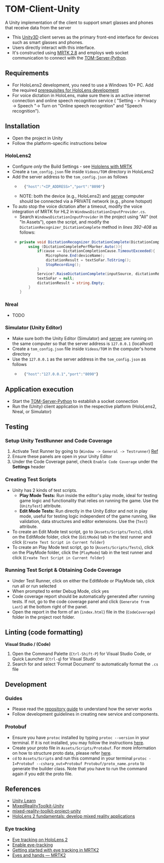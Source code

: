 # TOM-Client-Unity

A Unity implementation of the client to support smart glasses and phones that receive data from the server
- This [Unity3D](https://unity.com/) client serves as the primary front-end interface for devices such as smart glasses and phones. 
- Users directly interact with this interface. 
- It's constructed using [MRTK 2.8](https://github.com/microsoft/MixedRealityToolkit-Unity/tree/releases/2.8.3) and employs web socket communication to connect with the [TOM-Server-Python](https://github.com/TOM-Platform/TOM-Server-Python).


## Requirements
- For HoloLens2 development, you need to use a Windows 10+ PC. Add the required [prerequisites for HoloLens development](https://learn.microsoft.com/en-us/training/modules/learn-mrtk-tutorials/1-1-introduction#prerequisites)
- For voice dictation in HoloLens, make sure there is an active internet connection and online speech recognition service ( "Setting - > Privacy -> Speech "-> Turn on "Online speech recognition" and "Speech recognition").


## Installation
- Open the project in Unity
- Follow the platform-specific instructions below

### HoloLens2
- Configure *only* the Build Settings - see [Hololens with MRTK](https://learn.microsoft.com/en-us/training/paths/beginner-hololens-2-tutorials/) 
- Create a `tom_config.json` file inside `Videos/TOM` directory in HoloLens2
- Add the server address to the `tom_config.json` as follows
	- ```javascript
		{"host":"<IP_ADDRESS>","port":"8090"}
	  ```
	- NOTE: both the device (e.g., HoloLens2) and [server](https://github.com/TOM-Platform/TOM-Server-Python) computer should be connected via a PRIVATE network (e.g., phone hotspot)
- To auto stop the voice dictation after a timeout, modify the voice integration of MRTK for HL2 in `WindowsDictationInputProvider.cs`.
  - Search `WindowsDictationInputProvider` in the project using "All" (not "In Assets"), open the script, and modify the `DictationRecognizer_DictationComplete` method in *lines 392-408* as follows:
  - ```cs
    private void DictationRecognizer_DictationComplete(DictationCompletionCause cause){ 
        using (DictationCompletePerfMarker.Auto()){
            if(cause == DictationCompletionCause.TimeoutExceeded){
                Microphone.End(deviceName);
                dictationResult = textSoFar.ToString();
                StopRecording();
            }
            Service?.RaiseDictationComplete(inputSource, dictationResult, dictationAudioClip);
            textSoFar = null;
            dictationResult = string.Empty;
        }
    }
    ```

### Nreal
- TODO

### Simulator (Unity Editor)
- Make sure both the Unity Editor (Simulator) and [server](https://github.com/TOM-Platform/TOM-Server-Python) are running on the same computer so that the server address is `127.0.0.1` (localhost)
- Create a `tom_config.json` file inside `Videos/TOM` in the computer's home directory
- Use the `127.0.0.1` as the server address in the `tom_config.json` as follows
    - ```javascript
    	{"host":"127.0.0.1","port":"8090"}
	  ```


## Application execution
- Start the [TOM-Server-Python](https://github.com/TOM-Platform/TOM-Server-Python) to establish a socket connection
- Run the (Unity) client application in the respective platform (HoloLens2, Nreal, or Simulator)


## Testing

### Setup Unity TestRunner and Code Coverage
1. Activate Test Runner by going to (`Window -> General -> Testrunner`) [Ref](https://docs.unity3d.com/Packages/com.unity.test-framework@1.4/manual/getting-started.html)
2. Ensure these panels are open in your Unity Editor
3. Under the Code Coverage panel, check `Enable Code Coverage` under the **Settings** header

### Creating Test Scripts
- Unity has 2 kinds of test scripts.
    - **Play Mode Tests:** Run inside the editor's play mode, ideal for testing game logic and functionality that relies on running the game. Use the (`UnityTest`) attribute.
    - **Edit Mode Tests:** Run directly in the Unity Editor and not in play mode, useful for testing logic independent of the game running, like validation, data structures and editor extensions. Use the (`Test`) attribute.
- To create an Edit Mode test script, go to (`Assets/Scripts/Tests`), click on the EditMode folder, click the (`EditMode`) tab in the test runner and click (`Create Test Script in Current folder`)
- To create an Play Mode test script, go to (`Assets/Scripts/Tests`), click on the PlayMode folder, click the (`PlayMode`) tab in the test runner and click (`Create Test Script in Current folder`)

### Running Test Script & Obtaining Code Coverage
- Under Test Runner, click on either the EditMode or PlayMode tab, click run all or run selected
- When prompted to enter Debug Mode, click yes
- Code coverage report should be automatically generated after running tests. If not, go to the code coverage panel and click (`Generate from Last`) at the bottom right of the panel.
- Open the report in the form of an (`index.html`) file in the (`CodeCoverage`) folder in the project root folder.


## Linting (code formatting)
**Visual Studio / (Code)**
1. Open the Command Palette (`Ctrl-Shift-P`) for Visual Studio Code, or Quick Launcher (`Ctrl-q`) for Visual Studio
2. Search for and select 'Format Document' to automatically format the `.cs` file


## Development

### Guides
- Please read the [repository guide](https://docs.google.com/document/d/13nuP668jawXzb_bnPgzxtRhcEUJzmzB0YHYm-yMr15I/edit#heading=h.d636ak5kflwe) to understand how the server works
- Follow development guidelines in creating new service and components.

### Protobuf
- Ensure you have `protoc` installed by typing `protoc --version` in your terminal. If it is not installed, you may follow the instructions [here](https://github.com/protocolbuffers/protobuf#protocol-compiler-installation).
- Create your proto file in `Assets/Scripts/Protobuf`. For more information on how to structure proto data, please refer [here](https://protobuf.dev/getting-started/csharptutorial/).
- `cd` to `Assets/Scripts` and run this command in your terminal `protoc -I=Protobuf --csharp_out=Protobuf Protobuf/proto_name.proto` to generate the builder class. Note that you have to run the command again if you edit the proto file.


## References
- [Unity Learn](https://learn.unity.com/)
- [MixedRealityToolkit-Unity](https://github.com/microsoft/MixedRealityToolkit-Unity)
- [mixed-reality-toolkit-project-unity](https://learn.microsoft.com/en-us/training/modules/mixed-reality-toolkit-project-unity/)
- [HoloLens 2 fundamentals: develop mixed reality applications](https://learn.microsoft.com/en-us/training/paths/beginner-hololens-2-tutorials/)

### Eye tracking
- [Eye tracking on HoloLens 2](https://learn.microsoft.com/en-us/windows/mixed-reality/design/eye-tracking)
- [Enable eye-tracking ](https://learn.microsoft.com/en-us/training/modules/use-eye-tracking-voice-commands/)
- [Getting started with eye tracking in MRTK2](https://learn.microsoft.com/en-us/windows/mixed-reality/mrtk-unity/mrtk2/features/input/eye-tracking/eye-tracking-basic-setup?view=mrtkunity-2022-05)
- [Eyes and hands — MRTK2](https://learn.microsoft.com/en-us/windows/mixed-reality/mrtk-unity/mrtk2/features/input/eye-tracking/eye-tracking-eyes-and-hands?view=mrtkunity-2022-05)

